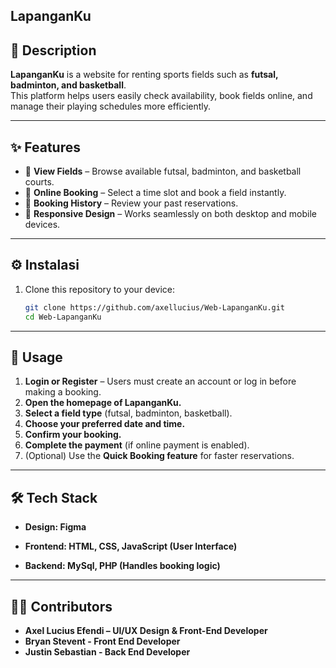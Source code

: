  ## LapanganKu

## 📖 Description
**LapanganKu** is a website for renting sports fields such as **futsal, badminton, and basketball**.  
This platform helps users easily check availability, book fields online, and manage their playing schedules more efficiently.  

---

## ✨ Features
- 🔎 **View Fields** – Browse available futsal, badminton, and basketball courts.  
- 📅 **Online Booking** – Select a time slot and book a field instantly.  
- 📜 **Booking History** – Review your past reservations.  
- 📱 **Responsive Design** – Works seamlessly on both desktop and mobile devices.  

---

## ⚙️ Instalasi
1. Clone this repository to your device:
   ```bash
   git clone https://github.com/axellucius/Web-LapanganKu.git
   cd Web-LapanganKu

---

## 🚀 Usage
1. **Login or Register** – Users must create an account or log in before making a booking.  
2. **Open the homepage of LapanganKu.**  
3. **Select a field type** (futsal, badminton, basketball).  
4. **Choose your preferred date and time.**  
5. **Confirm your booking.**  
6. **Complete the payment** (if online payment is enabled).  
7. (Optional) Use the **Quick Booking feature** for faster reservations.  

---

## 🛠️ Tech Stack

- **Design: Figma**

- **Frontend: HTML, CSS, JavaScript (User Interface)**

- **Backend: MySql, PHP (Handles booking logic)**

---

## 👨‍💻 Contributors

- **Axel Lucius Efendi – UI/UX Design & Front-End Developer**
- **Bryan Stevent - Front End Developer**
- **Justin Sebastian - Back End Developer**


